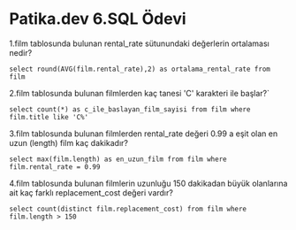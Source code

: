 # Patika.dev 6.SQL Ödevi 

1.film tablosunda bulunan rental_rate sütunundaki değerlerin ortalaması nedir?

`select round(AVG(film.rental_rate),2) as ortalama_rental_rate from film`

2.film tablosunda bulunan filmlerden kaç tanesi 'C' karakteri ile başlar?`

`select count(*) as c_ile_baslayan_film_sayisi from film where film.title like 'C%'`

3.film tablosunda bulunan filmlerden rental_rate değeri 0.99 a eşit olan en uzun (length) film kaç dakikadır?

`select max(film.length) as en_uzun_film from film where film.rental_rate = 0.99`

4.film tablosunda bulunan filmlerin uzunluğu 150 dakikadan büyük olanlarına ait kaç farklı replacement_cost değeri vardır?

`select count(distinct film.replacement_cost) from film where film.length > 150 `